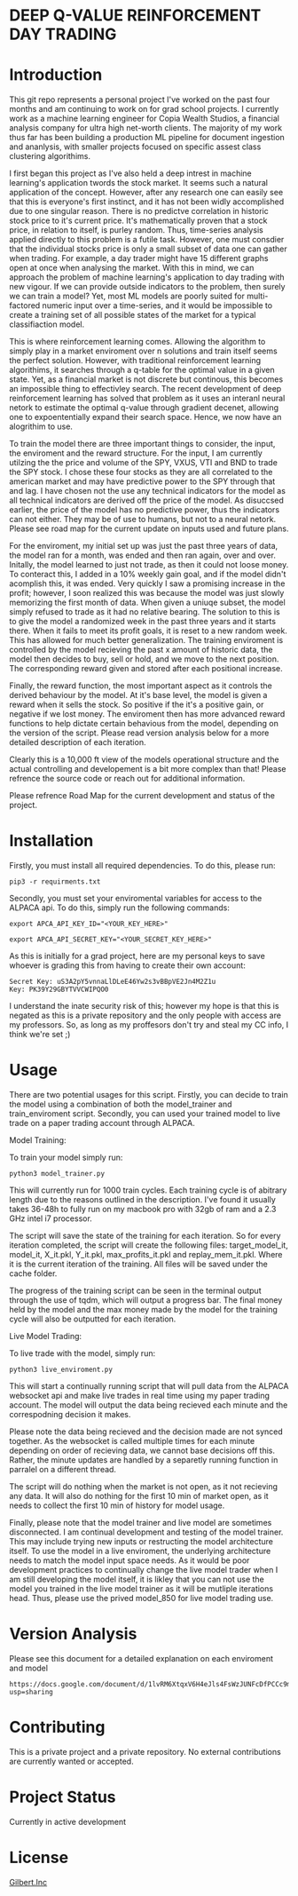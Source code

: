 # DEEP Q-VALUE REINFORCEMENT DAY TRADING

# Introduction
This git repo represents a personal project I've worked on the past four months and am continuing to work on for grad school projects. I currently work as a machine learning engineer for Copia Wealth Studios, a financial analysis company for ultra high net-worth clients. The majority of my work thus far has been building a production ML pipeline for document ingestion and ananlysis, with smaller projects focused on specific assest class clustering algorithims. 

I first began this project as I've also held a deep intrest in machine learning's application twords the stock market. It seems such a natural application of the concept. However, after any research one can easily see that this is everyone's first instinct, and it has not been widly accomplished due to one singular reason. There is no predictve correlation in historic stock price to it's current price. It's mathematically proven that a stock price, in relation to itself, is purley random. Thus, time-series analysis applied directly to this problem is a futile task. However, one must consdier that the individual stocks price is only a small subset of data one can gather when trading. For example, a day trader might have 15 different graphs open at once when analysing the market. With this in mind, we can approach the problem of machine learning's application to day trading with new vigour. If we can provide outside indicators to the problem, then surely we can train a model? Yet, most ML models are poorly suited for multi-factored numeric input over a time-series, and it would be impossible to create a training set of all possible states of the market for a typical classifiaction model.

This is where reinforcement learning comes. Allowing the algorithm to simply play in a market enviroment over n solutions and train itself seems the perfect solution. However, with traditional reinforcement learning algorithims, it searches through a q-table for the optimal value in a given state. Yet, as a financial market is not discrete but continous, this becomes an impossible thing to effectivley search. The recent development of deep reinforcement learning has solved that problem as it uses an interanl neural netork to estimate the optimal q-value through gradient decenet, allowing one to expoententially expand their search space. Hence, we now have an alogrithim to use. 

To train the model there are three important things to consider, the input, the enviroment and the reward structure. For the input, I am currently utilzing the the price and volume of the SPY, VXUS, VTI and BND to trade the SPY stock. I chose these four stocks as they are all correlated to the american market and may have predictive power to the SPY through that and lag. I have chosen not the use any technical indicators for the model as all technical indicators are derived off the price of the model. As disuccsed earlier, the price of the model has no predictive power, thus the indicators can not either. They may be of use to humans, but not to a neural netork. Please see road map for the current update on inputs used and future plans.

For the enviroment, my initial set up was just the past three years of data, the model ran for a month, was ended and then ran again, over and over. Initally, the model learned to just not trade, as then it could not loose money. To conteract this, I added in a 10% weekly gain goal, and if the model didn't acomplish this, it was ended. Very quickly I saw a promising increase in the profit; however, I soon realized this was because the model was just slowly memorizing the first month of data. When given a uniuqe subset, the model simply refused to trade as it had no relative bearing. The solution to this is to give the model a randomized week in the past three years and it starts there. When it fails to meet its profit goals, it is reset to a new random week. This has allowed for much better generalization. The training enviroment is controlled by the model recieving the past x amount of historic data, the model then decides to buy, sell or hold, and we move to the next position. The corresponding reward given and stored after each positional increase. 

Finally, the reward function, the most important aspect as it controls the derived behaviour by the model. At it's base level, the model is given a reward when it sells the stock. So positive if the it's a positive gain, or negative if we lost money. The enviroment then has more advanced reward functions to help dictate certain behavious from the model, depending on the version of the script. Please read version analysis below for a more detailed description of each iteration. 

Clearly this is a 10,000 ft view of the models operational structure and the actual controlling and developement is a bit more complex than that! Please refrence the source code or reach out for additional information. 

Please refrence Road Map for the current development and status of the project. 

# Installation
 Firstly, you must install all required dependencies. To do this, please run:

 
    pip3 -r requirments.txt
 

Secondly, you must set your enviromental variables for access to the ALPACA api. To do this, simply run
the following commands: 


    export APCA_API_KEY_ID="<YOUR_KEY_HERE>"

    export APCA_API_SECRET_KEY="<YOUR_SECRET_KEY_HERE>"


As this is initially for a grad project, here are my personal keys to save whoever is grading this 
from having to create their own account: 

    Secret Key: uS3A2pY5vnnaLlDLeE46Yw2s3vBBpVE2Jn4M2Z1u
    Key: PK39Y29GBYTVVCWIPQO0

I understand the inate security risk of this; however my hope is that this is negated as this is a
private repository and the only people with access are my professors. So, as long as my proffesors don't
try and steal my CC info, I think we're set ;)


# Usage

There are two potential usages for this script. Firstly, you can decide to train the model using a combination
of both the model_trainer and train_enviroment script. Secondly, you can used your trained model to live trade
on a paper trading account through ALPACA.

Model Training:
    
To train your model simply run:

    
    python3 model_trainer.py
    

This will currently run for 1000 train cycles. Each training cycle is of abitrary length due to the reasons
outlined in the description. I've found it usually takes 36-48h to fully run on my macbook pro with 32gb of ram 
and a 2.3 GHz intel i7 processor. 

The script will save the state of the training for each iteration. So for every iteration completed, the script
will create the following files: target_model_it, model_it, X_it.pkl, Y_it.pkl, max_profits_it.pkl and replay_mem_it.pkl.
Where it is the current iteration of the training. All files will be saved under the cache folder.  

The progress of the training script can be seen in the terminal output through the use of tqdm, which will output a 
progress bar. The final money held by the model and the max money made by the model for the training cycle will
also be outputted for each iteration.

Live Model Trading:

To live trade with the model, simply run:

    
    python3 live_enviroment.py
    

This will start a continually running script that will pull data from the ALPACA websocket api and make live trades
in real time using my paper trading account. The model will output the data being recieved each minute and the correspodning 
decision it makes.

Please note the data being recieved and the decision made are not synced together. As the websocket is called multiple times 
for each minute depending on order of recieving data, we cannot base decisions off this. Rather, the minute updates are handled by a separetly running function in parralel on a different thread. 

The script will do nothing when the market is not open, as it not recieving any data. It will also do nothing for the first 10 min of market open, as it needs to collect the first 10 min of history for model usage. 

Finally, please note that the model trainer and live model are sometimes disconnected. I am continual development and testing
of the model trainer. This may include trying new inputs or restructing the model architecture itself. To use the model in a live enviroment, the underlying architecture needs to match the model input space needs. As it would be poor development practices to continually change the live model trader when I am still developing the model itself, it is likley that you can not use the model you trained in the live model trainer as it will be mutliple iterations head. Thus, please use the prived model_850 for live model trading use. 

# Version Analysis

Please see this document for a detailed explanation on each enviroment and model

    https://docs.google.com/document/d/1lvRM6XtqxV6H4eJls4FsWzJUNFcDfPCCc9m46HDDoeo/edit?usp=sharing 


# Contributing
This is a private project and a private repository. No external contributions are currently wanted or accepted. 

# Project Status
Currently in active development

# License
[Gilbert.Inc](https://choosealicense.com/licenses/agpl-3.0/)